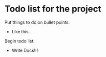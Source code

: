 Todo list for the project
=========================
Put things to do on bullet points.
* Like this.

Begin todo list:
* Write Docs!!!
